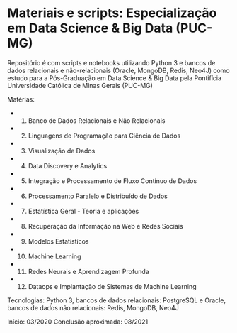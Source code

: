 # Materiais e scripts: Especialização em Data Science & Big Data (PUC-MG)
Repositório é com scripts e notebooks utilizando Python 3 e bancos de dados relacionais e não-relacionais (Oracle, MongoDB, Redis, Neo4J) como estudo para a Pós-Graduação em Data Science &amp; Big Data pela Pontifícia Universidade Católica de Minas Gerais (PUC-MG)

Matérias:

* 01) Banco de Dados Relacionais e Não Relacionais
* 02) Linguagens de Programação para Ciência de Dados
* 03) Visualização de Dados
* 04) Data Discovery e Analytics
* 05) Integração e Processamento de Fluxo Contínuo de Dados
* 06) Processamento Paralelo e Distribuído de Dados
* 07) Estatística Geral - Teoria e aplicações
* 08) Recuperação da Informação na Web e Redes Sociais
* 09) Modelos Estatísticos
* 10) Machine Learning
* 11) Redes Neurais e Aprendizagem Profunda
* 12) Dataops e Implantação de Sistemas de Machine Learning

Tecnologias: Python 3, bancos de dados relacionais: PostgreSQL e Oracle, bancos de dados não relacionais: Redis, MongoDB, Neo4J

Início: 03/2020
Conclusão aproximada: 08/2021
